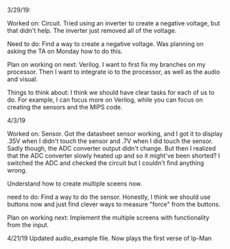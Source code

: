 
3/29/19: 

Worked on: Circuit. Tried using an inverter to create a negative voltage, but that didn't help. The inverter just removed all of the voltage. 

Need to do: Find a way to create a negative voltage. Was planning on asking the TA on Monday how to do this. 

Plan on working on next: Verilog. I want to first fix my branches on my processor. Then I want to integrate io to the processor, as well as the audio and visual. 

Things to think about: I think we should have clear tasks for each of us to do. For example, I can focus more on Verilog, while you can focus on creating the sensors and the MIPS code. 


4/3/19

Worked on: Sensor. Got the datasheet sensor working, and I got it to display .35V when I didn't touch the sensor and .7V when I did touch the sensor. Sadly though, the ADC converter output didn't change. But then I realized that the ADC converter slowly heated up and so it might've been shorted? I switched the ADC and checked the circuit but I couldn't find anything wrong. 

Understand how to create multiple sceens now. 

need to do: Find a way to do the sensor. Honestly, I think we should use buttons now and just find clever ways to measure "force" from the buttons. 

Plan on working next: Implement the multiple screens with functionality from the input. 

4/21/19
Updated audio_example file. Now plays the first verse of Ip-Man
